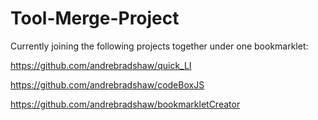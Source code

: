 # Tool-Merge-Project

Currently joining the following projects together under one bookmarklet:

https://github.com/andrebradshaw/quick_LI

https://github.com/andrebradshaw/codeBoxJS

https://github.com/andrebradshaw/bookmarkletCreator
